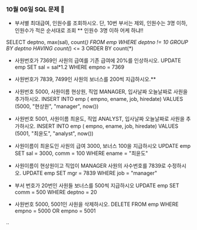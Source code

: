 ### 10월 06일 SQL 문제 👼

- 부서별 최대급여, 인원수를 조회하시오. 단, 10번 부서는 제외, 
인원수는 3명 이하, 인원수가 적은 순서대로 조회
** 인원수 3명 이하 어케 하냐!!

SELECT deptno, max(sal), count(*) FROM emp WHERE deptno != 10 GROUP BY deptno HAVING count(*) <= 3 ORDER BY count(*)


- 사원번호가 7369인 사원의 급여를 기존 급여에 20%를 인상하시오.
UPDATE emp SET sal = sal*1.2 WHERE empno = 7369


- 사원번호가 7839, 7499인 사원의 보너스를 200씩 지급하시오.**


- 사원번호 5000, 사원이름 현상원, 직업 MANAGER, 입사날짜 오늘날짜로 사원을 추가하시오.
INSERT INTO emp ( empno, ename, job, hiredate) VALUES (5000, "현상원", "manager", now())


- 사원번호 5001, 사원이름 최윤도, 직업 ANALYST, 입사날짜 오늘날짜로 사원을 추가하시오.
INSERT INTO emp ( empno, ename, job, hiredate) VALUES (5001, "최윤도", "analyst", now())


- 사원이름이 최윤도인 사원의 급여 3000, 보너스 100을 지급하시오
UPDATE emp SET sal = 3000, comm = 100 WHERE ename = "최윤도"

- 사원이름이 현상원이고 직업이 MANAGER 사원의 사수번호를 7839로 수정하시오.
UPDATE emp SET mgr = 7839 WHERE job = "manager"


- 부서 번호가 20번인 사원들 보너스를 500씩 지급하시오
UPDATE emp SET comm = 500 WHERE deptno = 20

- 사원번호 5000, 5001인 사원을 삭제하시오.
DELETE FROM emp WHERE empno = 5000 OR empno = 5001

..



